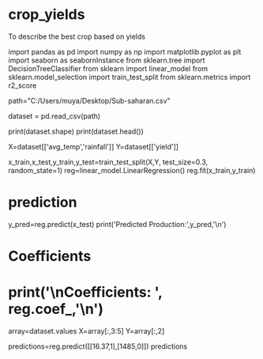 # crop_yields
To describe the best crop based on yields

import pandas as pd
import numpy as np
import matplotlib.pyplot as plt
import seaborn as seabornInstance
from sklearn.tree import DecisionTreeClassifier
from sklearn import linear_model
from sklearn.model_selection import train_test_split
from sklearn.metrics import r2_score


path="C:/Users/muya/Desktop/Sub-saharan.csv"

dataset = pd.read_csv(path)

print(dataset.shape)
print(dataset.head())

X=dataset[['avg_temp','rainfall']]
Y=dataset[['yield']]

x_train,x_test,y_train,y_test=train_test_split(X,Y, test_size=0.3, random_state=1)
reg=linear_model.LinearRegression()
reg.fit(x_train,y_train)

# prediction
y_pred=reg.predict(x_test)
print('Predicted Production:',y_pred,'\n')

# Coefficients
# print('\nCoefficients: ', reg.coef_,'\n')


array=dataset.values
X=array[:,3:5]
Y=array[:,2]

predictions=reg.predict([[16.37,1],[1485,0]])
predictions
